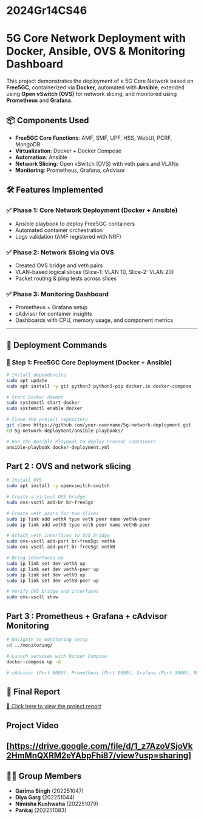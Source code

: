 # 2024Gr14CS46
# 5G Core Network Deployment with Docker, Ansible, OVS & Monitoring Dashboard

This project demonstrates the deployment of a 5G Core Network based on **Free5GC**, containerized via **Docker**, automated with **Ansible**, extended using **Open vSwitch (OVS)** for network slicing, and monitored using **Prometheus** and **Grafana**.

## 📦 Components Used

- **Free5GC Core Functions**: AMF, SMF, UPF, HSS, WebUI, PCRF, MongoDB
- **Virtualization**: Docker + Docker Compose
- **Automation**: Ansible
- **Network Slicing**: Open vSwitch (OVS) with veth pairs and VLANs
- **Monitoring**: Prometheus, Grafana, cAdvisor

## 🛠️ Features Implemented

### ✅ Phase 1: Core Network Deployment (Docker + Ansible)
- Ansible playbook to deploy Free5GC containers
- Automated container orchestration
- Logs validation (AMF registered with NRF)

### ✅ Phase 2: Network Slicing via OVS
- Created OVS bridge and veth pairs
- VLAN-based logical slices (Slice-1: VLAN 10, Slice-2: VLAN 20)
- Packet routing & ping tests across slices

### ✅ Phase 3: Monitoring Dashboard
- Prometheus + Grafana setup
- cAdvisor for container insights
- Dashboards with CPU, memory usage, and component metrics

---

## 🚀 Deployment Commands

### 🐳 Step 1: Free5GC Core Deployment (Docker + Ansible)

```bash
# Install dependencies
sudo apt update
sudo apt install -y git python3 python3-pip docker.io docker-compose

# Start Docker daemon
sudo systemctl start docker
sudo systemctl enable docker

# Clone the project repository
git clone https://github.com/your-username/5g-network-deployment.git
cd 5g-network-deployment/ansible-playbooks/

# Run the Ansible Playbook to deploy Free5GC containers
ansible-playbook docker-deployment.yml
```


## Part 2 : OVS and network slicing 
```bash
# Install OVS
sudo apt install -y openvswitch-switch

# Create a virtual OVS bridge
sudo ovs-vsctl add-br br-free5gc

# Create veth pairs for two slices
sudo ip link add vethA type veth peer name vethA-peer
sudo ip link add vethB type veth peer name vethB-peer

# Attach veth interfaces to OVS bridge
sudo ovs-vsctl add-port br-free5gc vethA
sudo ovs-vsctl add-port br-free5gc vethB

# Bring interfaces up
sudo ip link set dev vethA up
sudo ip link set dev vethA-peer up
sudo ip link set dev vethB up
sudo ip link set dev vethB-peer up

# Verify OVS bridge and interfaces
sudo ovs-vsctl show
```

## Part 3 : Prometheus + Grafana + cAdvisor Monitoring
``` bash
# Navigate to monitoring setup
cd ../monitoring/

# Launch services with Docker Compose
docker-compose up -d

# cAdvisor (Port 8080), Prometheus (Port 9090), Grafana (Port 3000), Node Exporter (9100)
```


  
## 📂 Final Report
[📄 Click here to view the project report](./5g_LabReport_Final.pdf)
## Project Video 
[https://drive.google.com/file/d/1_z7AzoVSjoVk2HmMnQXRM2eYAbpFhi87/view?usp=sharing]
---

## 👩‍💻 Group Members

- **Garima Singh** (202251047)  
- **Diya Garg** (202251044)  
- **Nimisha Kushwaha** (202251079)  
- **Pankaj** (202251083)


